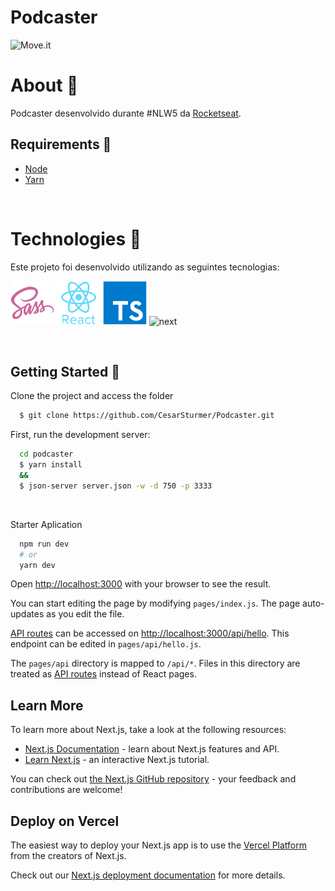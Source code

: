 # Podcaster

<img alt="Move.it" title="Move.it" src="https://imgur.com/kol33oF.png" />
<br>

# About 📃
 Podcaster desenvolvido durante #NLW5 da [Rocketseat](https://app.rocketseat.com.br).
<br>

## Requirements 🔧
  - [Node](https://nodejs.org/en/)
  - [Yarn](https://yarnpkg.com/getting-started/install)
<br>

# Technologies  🚀
  Este projeto foi desenvolvido utilizando as seguintes tecnologias:
  <p>
   <img src="https://github.com/devicons/devicon/blob/master/icons/sass/sass-original.svg" alt="Sass" width="70" height="70"/>
   <img src="https://github.com/devicons/devicon/blob/master/icons/react/react-original-wordmark.svg" alt="react" width="70" height="70"/>
   <img src="https://github.com/devicons/devicon/blob/master/icons/typescript/typescript-original.svg" alt="typescript" width="70" height="70"/>
   <img src="https://www.drupal.org/files/project-images/nextjs-drupal.jpg" alt="next" width="70" height="70"/>
 </p>
<br>

## Getting Started 🚀 

  Clone the project and access the folder

  ```bash
    $ git clone https://github.com/CesarSturmer/Podcaster.git
  ```
  First, run the development server:

  ```bash
    cd podcaster
    $ yarn install
    &&
    $ json-server server.json -w -d 750 -p 3333
  ```
  <br>
  
  Starter Aplication
  
  ```bash
    npm run dev
    # or
    yarn dev
  ```

Open [http://localhost:3000](http://localhost:3000) with your browser to see the result.

You can start editing the page by modifying `pages/index.js`. The page auto-updates as you edit the file.

[API routes](https://nextjs.org/docs/api-routes/introduction) can be accessed on [http://localhost:3000/api/hello](http://localhost:3000/api/hello). This endpoint can be edited in `pages/api/hello.js`.

The `pages/api` directory is mapped to `/api/*`. Files in this directory are treated as [API routes](https://nextjs.org/docs/api-routes/introduction) instead of React pages.

## Learn More

To learn more about Next.js, take a look at the following resources:

- [Next.js Documentation](https://nextjs.org/docs) - learn about Next.js features and API.
- [Learn Next.js](https://nextjs.org/learn) - an interactive Next.js tutorial.

You can check out [the Next.js GitHub repository](https://github.com/vercel/next.js/) - your feedback and contributions are welcome!

## Deploy on Vercel

The easiest way to deploy your Next.js app is to use the [Vercel Platform](https://vercel.com/new?utm_medium=default-template&filter=next.js&utm_source=create-next-app&utm_campaign=create-next-app-readme) from the creators of Next.js.

Check out our [Next.js deployment documentation](https://nextjs.org/docs/deployment) for more details.
